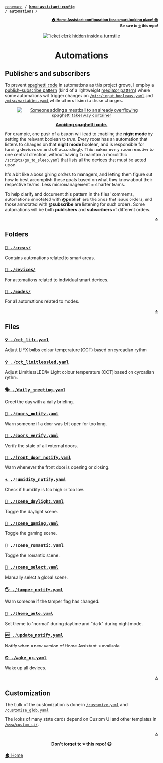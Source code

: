 <!-- Header -->
[link-profile]:https://github.com/renemarc
[link-repo]:https://github.com/renemarc/home-assistant-config

<a name="top"></a>
<code>[renemarc][link-profile] / **[home-assistant-config][link-repo]** / **automations** /</code>

<p align="right"><sub><strong><a href="https://github.com/renemarc/home-assistant-config">🏠 Home Assistant configuration for a smart-looking place! 😎</a><br>Be sure to <a href="#" title="star">⭐️</a> this repo!</strong></sub></p>


<!-- Hero -->
<figure>
    <div align="center">
        <a href="#publishers-and-subscribers" title="Publishers and subscribers
(Scene by comedian Tamori)"><img src="https://media.giphy.com/media/CmFMWpEa4IFtS/giphy.gif" alt="Ticket clerk hidden inside a turnstile"></a>
    </div>
</figure>


<h1 align="center">Automations</h1>

## Publishers and subscribers

To prevent [spaghetti code](https://www.youtube.com/watch?v=vZA6h7djGmc) in automations as this project grows, I employ a [publish–subscribe pattern](https://en.wikipedia.org/wiki/Publish%E2%80%93subscribe_pattern) (kind of a lightweight [mediator pattern](https://en.wikipedia.org/wiki/Mediator_pattern)) where some automations will trigger changes on [`/misc/input_booleans.yaml`](../misc/input_booleans.yaml) and [`/misc/variables.yaml`](../misc/variables.yaml) while others listen to those changes.

<div align="center">
    <figure>
        <div>
            <a href="https://www.youtube.com/watch?v=vZA6h7djGmc" title="Avoiding spaghetti code"><img src="https://media.giphy.com/media/wry7vkOOmDTMs/giphy.gif" alt="Someone adding a meatball to an already overflowing spaghetti takeaway container"></a>
        </div>
        <figcaption>
            <p><strong><a href="https://www.youtube.com/watch?v=vZA6h7djGmc" title="Avoiding spaghetti code">Avoiding spaghetti code.</a></strong></p>
        </figcaption>
    </figure>
</div>

For example, one push of a button will lead to enabling the **night mode** by setting the relevant boolean to _true_. Every room has an automation that listens to changes on that **night mode** boolean, and is responsible for turning devices on and off accordingly. This makes every room reactive to one central direction, without having to maintain a monolithic `/scripts/go_to_sleep.yaml` that lists all the devices that must be acted upon.

It's a bit like a boss giving orders to managers, and letting them figure out how to best accomplish these goals based on what they know about their respective teams. Less micromanagement = smarter teams.

To help clarify and document this pattern in the files' comments, automations annotated with **@publish** are the ones that issue orders, and those annotated with **@subscribe** are listening for such orders. Some automations will be both **publishers** and **subscribers** of different orders.

<p align="right"><a href="#top" title="Back to top">🔝</a></p>


## Folders

### [`📂 ./areas/`](areas)

Contains automations related to smart areas.


### [`📂 ./devices/`](devices)

For automations related to individual smart devices.


### [`📂 ./modes/`](modes)

For all automations related to modes.

<p align="right"><a href="#top" title="Back to top">🔝</a></p>


## Files

### [`💡️ ./cct_lifx.yaml`](cct_lifx.yaml)

Adjust LIFX bulbs colour temperature (CCT) based on cyrcadian rythm.


### [`💡️ ./cct_limitlessled.yaml`](cct_limitlessled.yaml)

Adjust LimitlessLED/MiLight colour temperature (CCT) based on cyrcadian rythm.


### [`🗣️️ ./daily_greeting.yaml`](daily_greeting.yaml)

Greet the day with a daily briefing.


### [`🚪 ./doors_notify.yaml`](doors_notify.yaml)

Warn someone if a door was left open for too long.


### [`🚪️ ./doors_verify.yaml`](doors_verify.yaml)

Verify the state of all external doors.


### [`🚪️ ./front_door_notify.yaml`](front_door_notify.yaml)

Warn whenever the front door is opening or closing.


### [`⚗️️ ./humidity_notify.yaml`](humidity_notify.yaml)

Check if humidity is too high or too low.


### [`🔆️ ./scene_daylight.yaml`](scene_daylight.yaml)

Toggle the daylight scene.


### [`👾 ./scene_gaming.yaml`](scene_gaming.yaml)

Toggle the gaming scene.


### [`💏️ ./scene_romantic.yaml`](scene_romantic.yaml)

Toggle the romantic scene.


### [`🔘️️ ./scene_select.yaml`](scene_select.yaml)

Manually select a global scene.


### [`🖐 ./tamper_notify.yaml`](tamper_notify.yaml)

Warn someone if the tamper flag has changed.


### [`🌈️ ./theme_auto.yaml`](theme_auto.yaml)

Set theme to "normal" during daytime and "dark" during night mode.


### [`🆕️ ./update_notify.yaml`](update_notify.yaml)

Notify when a new version of Home Assistant is available.


### [`⏰️ ./wake_up.yaml`](wake_up.yaml)

Wake up all devices.


<p align="right"><a href="#top" title="Back to top">🔝</a></p>


## Customization

The bulk of the customization is done in [`/customize.yaml`](../customize.yaml) and [`/customize_glob.yaml`](../customize_glob.yaml).

The looks of many state cards depend on Custom UI and other templates in [`/www/custom_ui/`](../www/custom_ui).


<!-- Footer -->
<p align="right"><a href="#top" title="Back to top">🔝</a></p>

<p align="center"><strong>Don't forget to <a href="#" title="star">⭐️</a> this repo! 😃</strong></p>

[🏠 Home][link-repo]
